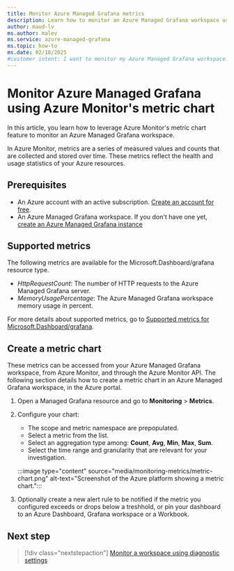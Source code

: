```yaml
---
title: Monitor Azure Managed Grafana metrics
description: Learn how to monitor an Azure Managed Grafana workspace using Azure Monitor's metric chart
author: maud-lv 
ms.author: malev 
ms.service: azure-managed-grafana
ms.topic: how-to 
ms.date: 02/18/2025
#customer intent: I want to monitor my Azure Managed Grafana workspace.
---
```


# Monitor Azure Managed Grafana using Azure Monitor's metric chart

In this article, you learn how to leverage Azure Monitor's metric chart feature to monitor an Azure Managed Grafana workspace. 

In Azure Monitor, metrics are a series of measured values and counts that are collected and stored over time. These metrics reflect the health and usage statistics of your Azure resources.

## Prerequisites

- An Azure account with an active subscription. [Create an account for free](https://azure.microsoft.com/free).
- An Azure Managed Grafana workspace. If you don't have one yet, [create an Azure Managed Grafana instance](./quickstart-managed-grafana-portal.md) 

## Supported metrics

The following metrics are available for the Microsoft.Dashboard/grafana resource type.

* *HttpRequestCount*: The number of HTTP requests to the Azure Managed Grafana server.
* *MemoryUsagePercentage*: The Azure Managed Grafana workspace memory usage in percent.

For more details about supported metrics, go to [Supported metrics for Microsoft.Dashboard/grafana](/azure/azure-monitor/reference/supported-metrics/microsoft-dashboard-grafana-metrics).

## Create a metric chart

These metrics can be accessed from your Azure Managed Grafana workspace, from Azure Monitor, and through the Azure Monitor API. The following section details how to create a metric chart in an Azure Managed Grafana workspace, in the Azure portal.

1. Open a Managed Grafana resource and go to **Monitoring** > **Metrics**.
1. Configure your chart:
    * The scope and metric namespace are prepopulated.
    * Select a metric from the list.
    * Select an aggregation type among: **Count**, **Avg**, **Min**, **Max**, **Sum**.
    * Select the time range and granularity that are relevant for your investigation.

   :::image type="content" source="media/monitoring-metrics/metric-chart.png" alt-text="Screenshot of the Azure platform showing a metric chart.":::

1. Optionally create a new alert rule to be notified if the metric you configured exceeds or drops below a treshhold, or pin your dashboard to an Azure Dashboard, Grafana workspace or a Workbook.

## Next step

> [!div class="nextstepaction"]
> [Monitor a workspace using diagnostic settings](./how-to-monitor-managed-grafana-workspace.md)
